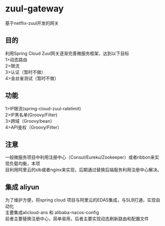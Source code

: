 # zuul-gateway
基于netflix-zuul开发的网关

## 目的  
利用Spring Cloud Zuul网关逐渐完善微服务框架，达到以下目标  
1>动态路由  
2>限流  
3>认证（暂时不做）  
4>金丝雀测试（暂时不做）  
  
## 功能  
1>IP限流(spring-cloud-zuul-ratelimit)  
2>IP黑名单(Groovy/Filter)  
3>跨域（Groovy/bean）  
4>API鉴权（Groovy/Filter）  
  
## 注意  
一般微服务项目中利用注册中心（Consul/Eureku/Zookeeper）或者ribbon来实现负载均衡，本项  
目利用阿里云的slb或者nginx来实现，后期通过替换后端服务利用注册中心解决。   

## 集成 aliyun  
为了维护方便，将spring cloud 项目与阿里云的EDAS集成，与SLB打通，实现自动化  
主要集成alicloud-ans 和 alibaba-nacos-config  
前者主要替换注册中心，简单易用，后者主要实现动态刷新路由和配置文件
